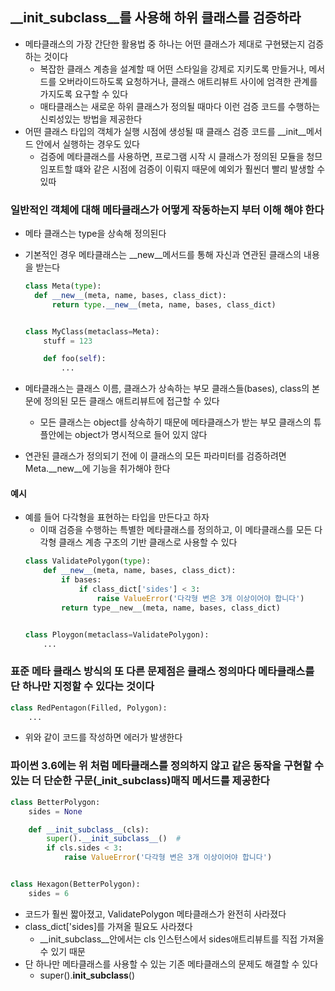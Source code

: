 ## __init_subclass__를 사용해 하위 클래스를 검증하라

- 메타클래스의 가장 간단한 활용법 중 하나는 어떤 클래스가 제대로 구현됐는지 검증하는 것이다
    - 복잡한 클래스 계층을 설계할 때 어떤 스타일을 강제로 지키도록 만들거나, 메서드를 오버라이드하도록 요청하거나, 클래스 애트리뷰트 사이에 엄격한 관계를 가지도록 요구할 수 있다
    - 매타클래스는 새로운 하위 클래스가 정의될 때마다 이런 검증 코드를 수행하는 신뢰성있는 방법을 제공한다
- 어떤 클래스 타입의 객체가 실행 시점에 생성될 때 클래스 검증 코드를 __init__메서드 안에서 실행하는 경우도 있다
    - 검증에 메타클래스를 사용하면, 프로그램 시작 시 클래스가 정의된 모듈을 청므 임포트할 떄와 같은 시점에 검증이 이뤄지 때문에 예외가 훨씬더 빨리 발생할 수 있따

### 일반적인 객체에 대해 메타클래스가 어떻게 작동하는지 부터 이해 해야 한다

- 메타 클래스는 type을 상속해 정의된다
- 기본적인 경우 메타클래스는 __new__메서드를 통해 자신과 연관된 클래스의 내용을 받는다

  ```python
  class Meta(type):
    def __new__(meta, name, bases, class_dict):
        return type.__new__(meta, name, bases, class_dict)


  class MyClass(metaclass=Meta):
      stuff = 123
  
      def foo(self):
          ...
  ```

- 메타클래스는 클래스 이름, 클래스가 상속하는 부모 클래스들(bases), class의 본문에 정의된 모든 클래스 애트리뷰트에 접근할 수 있다
    - 모든 클래스는 object를 상속하기 때문에 메타클래스가 받는 부모 클래스의 튜플안에는 object가 명시적으로 들어 있지 않다
- 연관된 클래스가 정의되기 전에 이 클래스의 모든 파라미터를 검증하려면 Meta.__new__에 기능을 취가해야 한다

#### 예시

- 예를 들어 다각형을 표현하는 타입을 만든다고 하자
    - 이때 검증을 수행하는 특별한 메타클래스를 정의하고, 이 메타클래스를 모든 다각형 클래스 계층 구조의 기반 클래스로 사용할 수 있다
  ```python
  class ValidatePolygon(type):
      def __new__(meta, name, bases, class_dict):
          if bases:
              if class_dict['sides'] < 3:
                  raise ValueError('다각형 변은 3개 이상이어야 합니다')
          return type__new__(meta, name, bases, class_dict)
  
  
  class Ploygon(metaclass=ValidatePolygon):
      ...
  ```

### 표준 메타 클래스 방식의 또 다른 문제점은 클래스 정의마다 메타클래스를 단 하나만 지정할 수 있다는 것이다

```python
class RedPentagon(Filled, Polygon):
    ...
```

- 위와 같이 코드를 작성하면 에러가 발생한다

### 파이썬 3.6에는 위 처럼 메타클래스를 정의하지 않고 같은 동작을 구현할 수 있는 더 단순한 구문(___init_subclass__)매직 메서드를 제공한다

```python
class BetterPolygon:
    sides = None

    def __init_subclass__(cls):
        super().__init_subclass__()  # 
        if cls.sides < 3:
            raise ValueError('다각형 변은 3개 이상이어야 합니다')


class Hexagon(BetterPolygon):
    sides = 6
```

- 코드가 훨씬 짧아졌고, ValidatePolygon 메타클래스가 완전히 사라졌다
- class_dict['sides]를 가져올 필요도 사라졌다
    - __init_subclass__안에서는 cls 인스턴스에서 sides애트리뷰트를 직접 가져올 수 있기 때문
- 단 하나만 메타클래스를 사용할 수 있는 기존 메타클래스의 문제도 해결할 수 있다
    - super().__init_subclass__()
